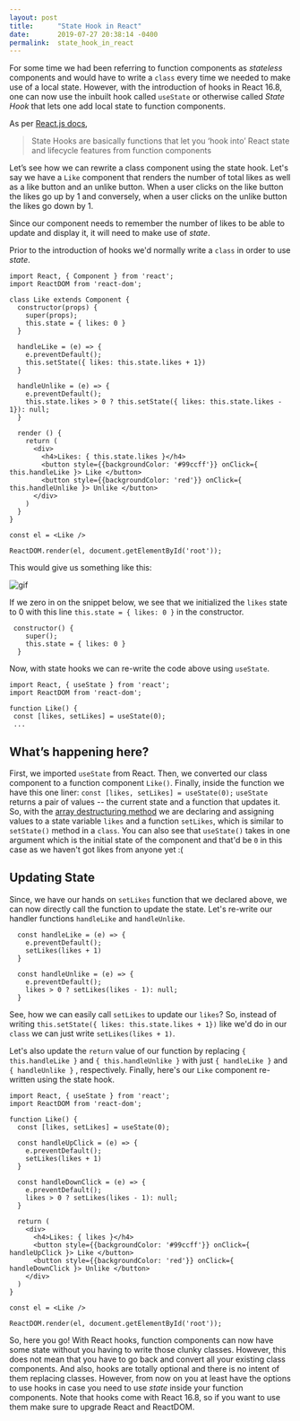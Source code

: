 ```yaml
---
layout: post
title:      "State Hook in React"
date:       2019-07-27 20:38:14 -0400
permalink:  state_hook_in_react
---
```


For some time we had been referring to function components as *stateless* components and would have to write a `class` every time we needed to make use of a local state. However, with the introduction of hooks in React 16.8, one can now use the inbuilt hook called `useState` or otherwise called *State Hook* that lets one add local state to function components.

As per [React.js docs](https://reactjs.org/docs/hooks-state.html), 

> State Hooks are basically functions that let you ‘hook into’ React state and lifecycle features from function components

Let’s see how we can rewrite a class component using the state hook. Let's say we have a `Like` component that renders the number of total likes as well as a like button and an unlike button. When  a user clicks on the like button the likes go up by 1 and conversely, when a user clicks on the unlike button the likes go down by 1. 

Since our component needs to remember the number of likes to be able to update and display it, it will need to make use of *state*. 

Prior to the introduction of hooks we'd normally write a `class` in order to use *state*.

```
import React, { Component } from 'react';
import ReactDOM from 'react-dom';

class Like extends Component {
  constructor(props) {
    super(props);
    this.state = { likes: 0 }
  }

  handleLike = (e) => {
    e.preventDefault();
    this.setState({ likes: this.state.likes + 1})
  }

  handleUnlike = (e) => {
    e.preventDefault();
    this.state.likes > 0 ? this.setState({ likes: this.state.likes - 1}): null;
  }

  render () {
    return (
      <div>
        <h4>Likes: { this.state.likes }</h4>
        <button style={{backgroundColor: '#99ccff'}} onClick={ this.handleLike }> Like </button>
        <button style={{backgroundColor: 'red'}} onClick={ this.handleUnlike }> Unlike </button>
      </div>
    )
  }
}

const el = <Like />

ReactDOM.render(el, document.getElementById('root'));

```

This would give us something like this:

![gif](https://media.giphy.com/media/JrYkYH2Jkyw58u9mJs/giphy.gif)

If we zero in on the snippet below, we see that we initialized the `likes`  state to 0 with this line `this.state = { likes: 0 }` in the constructor.

```
 constructor() {
    super();
    this.state = { likes: 0 }
  }

```

Now, with state hooks we can re-write the code above using `useState`.

```
import React, { useState } from 'react';
import ReactDOM from 'react-dom';

function Like() {
 const [likes, setLikes] = useState(0);
 ...
 ```

## What’s happening here? 

First, we imported `useState` from React. Then, we converted our class component to a function component `Like()`. Finally, inside the function we have this one liner:
```const [likes, setLikes] = useState(0);```
`useState` returns a pair of values -- the current state and a function that updates it. So, with the  [array destructuring method](https://developer.mozilla.org/en-US/docs/Web/JavaScript/Reference/Operators/Destructuring_assignment#Array_destructuring) we are declaring and assigning values to a state variable `likes` and a function `setLikes`, which is similar to `setState()` method in a `class`.  You can also see that `useState()` takes in one argument which is the initial state of the component and that'd be  `0` in this case as we haven't got likes from anyone yet :( 

## Updating State

Since, we have our hands on `setLikes` function that we declared above, we can now directly call the function to update the state. Let's re-write our handler functions `handleLike` and `handleUnlike`.

```
  const handleLike = (e) => {
    e.preventDefault();
    setLikes(likes + 1)
  }

  const handleUnlike = (e) => {
    e.preventDefault();
    likes > 0 ? setLikes(likes - 1): null;
  }

```

See, how we can easily call `setLikes` to update our `likes`? So, instead of writing `this.setState({ likes: this.state.likes + 1})` like we'd do in our `class` we can just write `setLikes(likes + 1)`.

Let's also update the `return` value of our function by replacing `{ this.handleLike }` and `{ this.handleUnlike }` with just  `{ handleLike }` and `{ handleUnlike }` , respectively. Finally, here's our `Like` component re-written using the state hook.
```
import React, { useState } from 'react';
import ReactDOM from 'react-dom';

function Like() {
  const [likes, setLikes] = useState(0);

  const handleUpClick = (e) => {
    e.preventDefault();
    setLikes(likes + 1)
  }

  const handleDownClick = (e) => {
    e.preventDefault();
    likes > 0 ? setLikes(likes - 1): null;
  }

  return (
    <div>
      <h4>Likes: { likes }</h4>
      <button style={{backgroundColor: '#99ccff'}} onClick={ handleUpClick }> Like </button>
      <button style={{backgroundColor: 'red'}} onClick={ handleDownClick }> Unlike </button>
    </div>
  )
}

const el = <Like />

ReactDOM.render(el, document.getElementById('root'));

```

So, here you go! With React hooks, function components can now have some state without you having to write those clunky classes. However, this does not mean that you have to go back and convert all your existing class components. And also, hooks are totally optional and there is no intent of them replacing classes. However, from now on you at least have the options to use hooks in case you need to use *state* inside your function components. Note that hooks come with React 16.8, so if you want to use them make sure to upgrade React and ReactDOM. 



